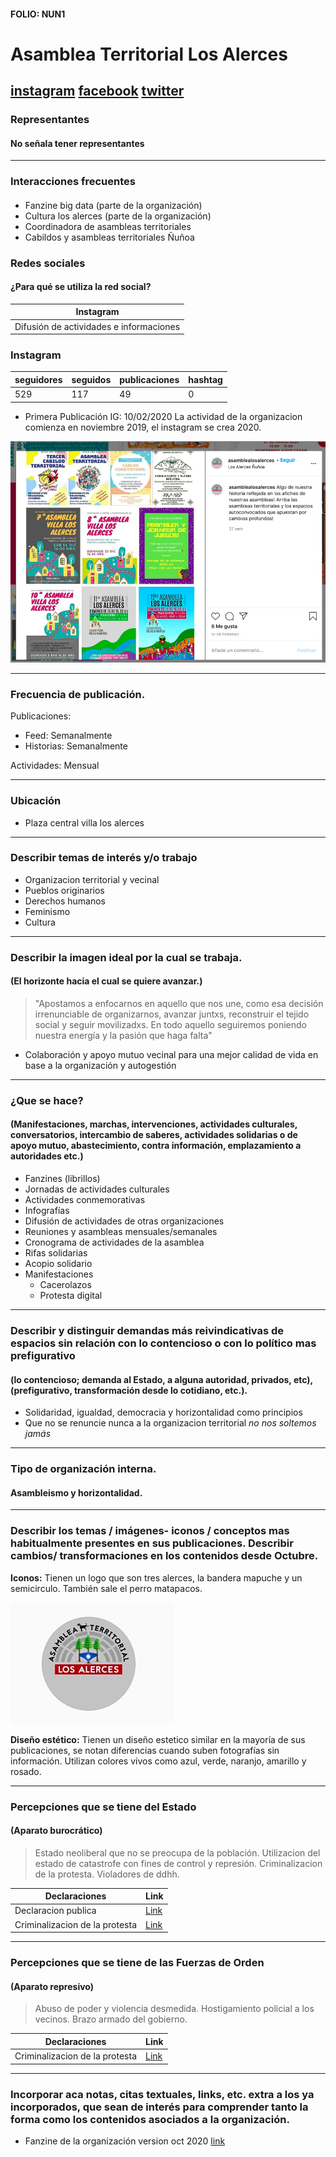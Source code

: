 #### FOLIO: NUN1
# Asamblea Territorial Los Alerces

[instagram](https://www.instagram.com/asamblealosalerces/)
[facebook](https://www.facebook.com/AsambleaTerritorialLosAlerces)
[twitter](https://twitter.com/AAlerces)
---

### Representantes
#### No señala tener representantes

---
### Interacciones frecuentes
####
* Fanzine big data (parte de la organización)
* Cultura los alerces (parte de la organización)
* Coordinadora de asambleas territoriales
* Cabildos y asambleas territoriales Ñuñoa

### Redes sociales
#### ¿Para qué se utiliza la red social?
| Instagram | 
|---|
|Difusión de actividades e informaciones|

### **Instagram**
| seguidores | seguidos | publicaciones | hashtag 
|---|---|---|---|
|529|117|49| 0


* Primera Publicación IG: 10/02/2020 
La actividad de la organizacion comienza en noviembre 2019, el instagram se crea 2020.

![Imagen](Imagen1NUN1.png)

---
### Frecuencia de publicación.

Publicaciones: 
* Feed: Semanalmente
* Historias: Semanalmente

Actividades: Mensual

---
### Ubicación
* Plaza central villa los alerces

---
### Describir temas de interés y/o trabajo
* Organizacion territorial y vecinal
* Pueblos originarios
* Derechos humanos
* Feminismo
* Cultura

---
### Describir la imagen ideal por la cual se trabaja.
#### (El horizonte hacia el cual se quiere avanzar.)
> "Apostamos a enfocarnos en aquello que nos une, como esa decisión irrenunciable de organizarnos, avanzar juntxs, reconstruir el tejido social y seguir movilizadxs. En todo aquello seguiremos poniendo nuestra energía y la pasión que haga falta"
* Colaboración y apoyo mutuo vecinal para una mejor calidad de vida en base a la organización y autogestión

---
### ¿Que se hace?
#### (Manifestaciones, marchas, intervenciones, actividades culturales, conversatorios, intercambio de saberes, actividades solidarias o de apoyo mutuo, abastecimiento, contra información, emplazamiento a autoridades etc.)
* Fanzines (librillos)
* Jornadas de actividades culturales
* Actividades conmemorativas
* Infografías
* Difusión de actividades de otras organizaciones
* Reuniones y asambleas mensuales/semanales
* Cronograma de actividades de la asamblea
* Rifas solidarias
* Acopio solidario
* Manifestaciones
    * Cacerolazos
    * Protesta digital

---
### Describir y distinguir demandas más reivindicativas de espacios sin relación con lo contencioso o con lo político mas prefigurativo
#### (lo contencioso; demanda al Estado, a alguna autoridad, privados, etc), (prefigurativo, transformación desde lo cotidiano, etc.).
* Solidaridad, igualdad, democracia y horizontalidad como principios
* Que no se renuncie nunca a la organizacion territorial *no nos soltemos jamás*

---
### Tipo de organización interna.
#### Asambleismo y horizontalidad.

---
### Describir los temas / imágenes- iconos / conceptos mas habitualmente presentes en sus publicaciones. Describir cambios/ transformaciones en los contenidos desde Octubre.

**Iconos:**
Tienen un logo que son tres alerces, la bandera mapuche y un semicirculo. También sale el perro matapacos.

![Imagen](Imagen2NUN1.png)

**Diseño estético:**
Tienen un diseño estetico similar en la mayoría de sus publicaciones, se notan diferencias cuando suben fotografías sin información. Utilizan colores vivos como azul, verde, naranjo, amarillo y rosado. 

---
### Percepciones que se tiene del Estado
#### (Aparato burocrático)
> Estado neoliberal que no se preocupa de la población. Utilizacion del estado de catastrofe con fines de control y represión. Criminalizacion de la protesta. Violadores de ddhh.

| Declaraciones | Link | 
|---|---|
|Declaracion publica | [Link](https://www.instagram.com/p/B-pcUixJ5Vm/) |
|Criminalizacion de la protesta | [Link](https://www.instagram.com/p/CF5v8w9J9Ud/) |

---
### Percepciones que se tiene de las Fuerzas de Orden
#### (Aparato represivo)
> Abuso de poder y violencia desmedida. Hostigamiento policial a los vecinos. Brazo armado del gobierno. 

| Declaraciones | Link | 
|---|---|
|Criminalizacion de la protesta | [Link](https://www.instagram.com/p/CF5v8w9J9Ud/) |


---
### Incorporar aca notas, citas textuales, links, etc. extra a los ya incorporados, que sean de interés para comprender tanto la forma como los contenidos asociados a la organización.
* Fanzine de la organización version oct 2020 [link](https://drive.google.com/file/d/1fQ_PkXOzADSSnS9y8EWaZ0Bbb54HXWvm/view)